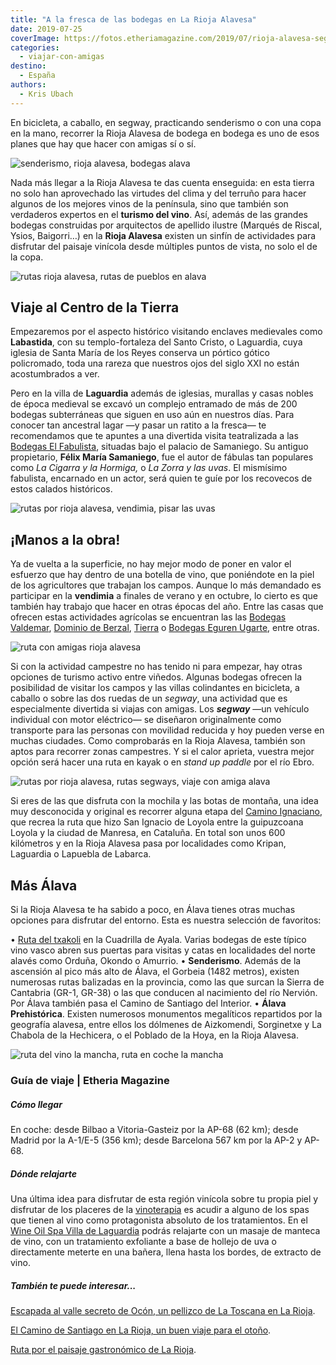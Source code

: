 ```yaml
---
title: "A la fresca de las bodegas en La Rioja Alavesa"
date: 2019-07-25
coverImage: https://fotos.etheriamagazine.com/2019/07/rioja-alavesa-segway.jpg
categories: 
  - viajar-con-amigas
destino: 
  - España
authors: 
  - Kris Ubach
---
```


En bicicleta, a caballo, en segway, practicando senderismo o con una copa en la mano, recorrer la Rioja Alavesa de bodega en bodega es uno de esos planes que hay que hacer con amigas sí o sí.

![senderismo, rioja alavesa, bodegas alava](https://fotos.etheriamagazine.com/2019/07/rioja-alavesa.jpg "Senderismo en Rioja Alavesa.")

Nada más llegar a la Rioja Alavesa te das cuenta enseguida: en esta tierra no solo han 
aprovechado las virtudes del clima y del terruño para hacer algunos de los mejores vinos 
de la península, sino que también son verdaderos expertos en el **turismo del vino**. 
Así, además de las grandes bodegas construidas por arquitectos de apellido ilustre 
(Marqués de Riscal, Ysios, Baigorri…) en la **Rioja Alavesa** existen un sinfín de 
actividades para disfrutar del paisaje vinícola desde múltiples puntos de vista, no solo 
el de la copa. 

![rutas rioja alavesa, rutas de pueblos en alava](https://fotos.etheriamagazine.com/2019/07/rioja-alavesa-ruta.jpg "De pueblo en pueblo por Rioja Alavesa.")

## Viaje al Centro de la Tierra

Empezaremos por el aspecto histórico visitando enclaves medievales como **Labastida**, 
con su templo-fortaleza del Santo Cristo, o Laguardia, cuya iglesia de Santa María de 
los Reyes conserva un pórtico gótico policromado, toda una rareza que nuestros ojos del 
siglo XXI no están acostumbrados a ver. 

Pero en la villa de **Laguardia** además de iglesias, murallas y casas nobles de época 
medieval se excavó un complejo entramado de más de 200 bodegas subterráneas que siguen 
en uso aún en nuestros días. Para conocer tan ancestral lagar —y pasar un ratito a la 
fresca— te recomendamos que te apuntes a una divertida visita teatralizada a las [Bodegas 
El Fabulista](http://www.bodegaelfabulista.com), situadas bajo el palacio de Samaniego. 
Su antiguo propietario, **Félix María Samaniego**, fue el autor de fábulas tan populares 
como _La Cigarra_ _y la Hormiga,_ o _La Zorra y las uvas_. El mismísimo fabulista, 
encarnado en un actor, será quien te guíe por los recovecos de estos calados históricos. 

![rutas por rioja alavesa, vendimia, pisar las uvas](https://fotos.etheriamagazine.com/2019/07/rioja-alavesa-bodegas.jpg "¿Te apetecería participar en el pisado de uvas?")

## ¡Manos a la obra!

Ya de vuelta a la superficie, no hay mejor modo de poner en valor el esfuerzo que hay 
dentro de una botella de vino, que poniéndote en la piel de los agricultores que 
trabajan los campos. Aunque lo más demandado es participar en la **vendimia** a finales 
de verano y en octubre, lo cierto es que también hay trabajo que hacer en otras épocas 
del año. Entre las casas que ofrecen estas actividades agrícolas se encuentran las las [Bodegas 
Valdemar](http://enoturismo.valdemar.es), [Dominio de 
Berzal](http://www.dominioberzal.com), [Tierra](http://www.tierrayvino.com) o [Bodegas 
Eguren Ugarte](https://egurenugarte.com/), entre otras. 

![ruta con amigas rioja alavesa](https://fotos.etheriamagazine.com/2019/07/rioja-alavesa-bodega.jpg "Enoturismo en Rioja Alavesa.")

Si con la actividad campestre no has tenido ni para empezar, hay otras opciones de 
turismo activo entre viñedos. Algunas bodegas ofrecen la posibilidad de visitar los 
campos y las villas colindantes en bicicleta, a caballo o sobre las dos ruedas de un 
_segway_, una actividad que es especialmente divertida si viajas con amigas. Los 
**_segway_** —un vehículo individual con motor eléctrico— se diseñaron originalmente 
como transporte para las personas con movilidad reducida y hoy pueden verse en muchas 
ciudades. Como comprobarás en la Rioja Alavesa, también son aptos para recorrer zonas 
campestres. Y si el calor aprieta, vuestra mejor opción será hacer una ruta en kayak o 
en _stand up paddle_ por el río Ebro. 

![rutas por rioja alavesa, rutas segways, viaje con amiga alava](https://fotos.etheriamagazine.com/2019/07/rioja-alavesa-segway.jpg "Ruta en segway, una divertida experiencia.")

Si eres de las que disfruta con la mochila y las botas de montaña, una idea muy 
desconocida y original es recorrer alguna etapa del [Camino 
Ignaciano](http://www.caminoignaciano.org), que recrea la ruta que hizo San Ignacio de 
Loyola entre la guipuzcoana Loyola y la ciudad de Manresa, en Cataluña. En total son 
unos 600 kilómetros y en la Rioja Alavesa pasa por localidades como Kripan, Laguardia o 
Lapuebla de Labarca. 

## Más Álava

Si la Rioja Alavesa te ha sabido a poco, en Álava tienes otras muchas opciones para 
disfrutar del entorno. Esta es nuestra selección de favoritos: 

• [Ruta del txakoli](http://www.rutadeltxakoli.com) en la Cuadrilla de Ayala. Varias 
bodegas de este típico vino vasco abren sus puertas para visitas y catas en localidades 
del norte alavés como Orduña, Okondo o Amurrio. • **Senderismo**. Además de la ascensión 
al pico más alto de Álava, el Gorbeia (1482 metros), existen numerosas rutas balizadas 
en la provincia, como las que surcan la Sierra de Cantabria (GR-1, GR-38) o las que 
conducen al nacimiento del río Nervión. Por Álava también pasa el Camino de Santiago del 
Interior. • **Álava Prehistórica**. Existen numerosos monumentos megalíticos repartidos 
por la geografía alavesa, entre ellos los dólmenes de Aizkomendi, Sorginetxe y La 
Chabola de la Hechicera, o el Poblado de la Hoya, en la Rioja Alavesa. 

![ruta del vino la mancha, ruta en coche la mancha](https://fotos.etheriamagazine.com/2019/03/ruta-del-vino-la-mancha.jpg)

### Guía de viaje | Etheria Magazine

##### Cómo llegar

En coche: desde Bilbao a Vitoria-Gasteiz por la AP-68 (62 km); desde Madrid por la 
A-1/E-5 (356 km); desde Barcelona 567 km por la AP-2 y AP-68. 

##### Dónde relajarte

Una última idea para disfrutar de esta región vinícola sobre tu propia piel y disfrutar 
de los placeres de la [vinoterapia](https://etheriamagazine.com/2018/10/26/relax-entre-vinas-el-poder-de-la-vinoterapia/) 
es acudir a alguno de los spas que tienen al vino como protagonista absoluto de los 
tratamientos. En el [Wine Oil Spa Villa de Laguardia](http://www.wineoilspa.com) podrás 
relajarte con un masaje de manteca de vino, con un tratamiento exfoliante a base de 
hollejo de uva o directamente meterte en una bañera, llena hasta los bordes, de extracto 
de vino. 

##### También te puede interesar...

[Escapada al valle secreto de Ocón, un pellizco de La Toscana en La 
Rioja](https://etheriamagazine.com/2020/10/26/viaje-la-rioja-vendimia-valle-de-ocon/). 

[El Camino de Santiago en La Rioja, un buen viaje para el 
otoño](https://etheriamagazine.com/2019/05/01/etapas-que-ver-camino-de-santiago-en-la-rioja/). 

[Ruta por el paisaje gastronómico de La 
Rioja](https://etheriamagazine.com/2019/01/23/ruta-gastronomica-en-la-rioja/).
